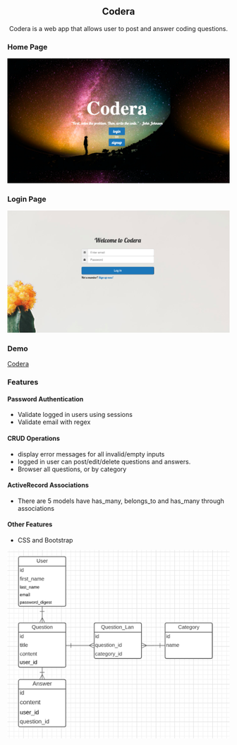 <h2 align="center">Codera</h2>
<p align="center"> Codera is a web app that allows user to post and answer coding questions.</p>

### Home Page
![Home_Page](app/assets/images/home.png)

### Login Page
![login_Page](app/assets/images/login.png)

### Demo
<a href="https://codera-co.herokuapp.com/">Codera</a>


### Features

#### Password Authentication
* Validate logged in users using sessions
* Validate email with regex

#### CRUD Operations
* display error messages for all invalid/empty inputs
* logged in user can post/edit/delete questions and answers.
* Browser all questions, or by category

#### ActiveRecord Associations
* There are 5 models have has_many, belongs_to and has_many through associations

#### Other Features
* CSS and Bootstrap

![Domain_Model](app/assets/images/domain.png)
